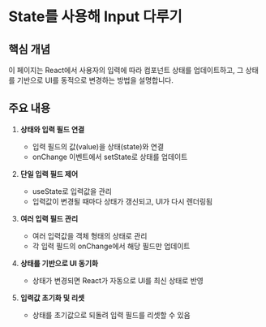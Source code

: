 # State를 사용해 Input 다루기

## 핵심 개념

이 페이지는 React에서 사용자의 입력에 따라 컴포넌트 상태를 업데이트하고, 그 상태를 기반으로 UI를 동적으로 변경하는 방법을 설명합니다.

## 주요 내용

1. **상태와 입력 필드 연결**
    - 입력 필드의 값(value)을 상태(state)와 연결
    - onChange 이벤트에서 setState로 상태를 업데이트

2. **단일 입력 필드 제어**
    - useState로 입력값을 관리
    - 입력값이 변경될 때마다 상태가 갱신되고, UI가 다시 렌더링됨

3. **여러 입력 필드 관리**
    - 여러 입력값을 객체 형태의 상태로 관리
    - 각 입력 필드의 onChange에서 해당 필드만 업데이트

4. **상태를 기반으로 UI 동기화**
    - 상태가 변경되면 React가 자동으로 UI를 최신 상태로 반영

5. **입력값 초기화 및 리셋**
    - 상태를 초기값으로 되돌려 입력 필드를 리셋할 수 있음

